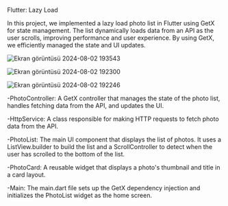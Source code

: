 Flutter: Lazy Load

In this project, we implemented a lazy load photo list in Flutter using GetX for state management. The list dynamically loads data from an API as the user scrolls, improving performance and user experience. By using GetX, we efficiently managed the state and UI updates.


![Ekran görüntüsü 2024-08-02 193543](https://github.com/user-attachments/assets/8aeef9dc-7bd5-42ed-bdf7-3d82f8fb2bbd)


![Ekran görüntüsü 2024-08-02 192300](https://github.com/user-attachments/assets/fe30c949-3443-45fe-ac4b-c443efa79917)


![Ekran görüntüsü 2024-08-02 192246](https://github.com/user-attachments/assets/f8882150-7f86-4b04-b864-05ec3b16ffc3)



-PhotoController: A GetX controller that manages the state of the photo list, handles fetching data from the API, and updates the UI.

-HttpService: A class responsible for making HTTP requests to fetch photo data from the API.

-PhotoList: The main UI component that displays the list of photos. It uses a ListView.builder to build the list and a ScrollController to detect when the user has scrolled to the bottom of the list.

-PhotoCard: A reusable widget that displays a photo's thumbnail and title in a card layout.

-Main: The main.dart file sets up the GetX dependency injection and initializes the PhotoList widget as the home screen.
